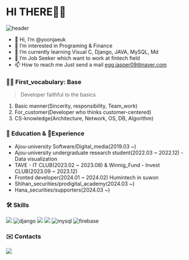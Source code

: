 # HI THERE👨👩
![header](https://capsule-render.vercel.app/api?text=uk_introduction&animation=fadeIn)


- 👋 Hi, I’m @yoonjaeuk
- 👀 I’m interested in Programing & Finance
- 🌱 I’m currently learning Visual C, Django, JAVA, MySQL, Md
- 💞️ I’m Job Seeker which want to work at fintech field
- 📫 How to reach me Just send a mail <egg.jasper09@naver.com>

### 🤟🏻 First_vocabulary: Base
> Developer faithful to the basics

1. Basic manner(Sincerity, responsibility, Team_work)
2. For_customer(Developer who thinks customer-centered)
3. CS-knowledge(Architecture, Network, OS, DB, Algorithm)

### 📕 Education & 💼Experience
- Ajou-university Software/Digital_media(2019.03 ~)
- Ajou-university undergraduate research student(2022.03 ~ 2022.12) - Data visualization
- TAVE - IT CLUB(2023.02 ~ 2023.08) & Winnig_Fund - Invest CLUB(2023.09 ~ 2023.12)
- Fronted developer(2024.01 ~ 2024.02) Humintech in suwon
- Shihan_securities/prodigital_academy(2024.03 ~)
- Hana_securities/supporters(2024.03 ~)

### 🛠 Skills
<p align="left">
<img src="https://img.shields.io/badge/python-3776AB?style=for-the-badge&logo=python&logoColor=white"> <!-- python -->
<img alt="django" src ="https://img.shields.io/badge/django-092E20.svg?&style=for-the-badge&logo=django&logoColor=white"/> <!-- django -->
<img src="https://img.shields.io/badge/node.js-339933?style=for-the-badge&logo=Node.js&logoColor=white"> <!-- node.js -->
<img src="https://img.shields.io/badge/react-61DAFB?style=for-the-badge&logo=react&logoColor=white"> <!-- react -->
<img alt="mysql" src ="https://img.shields.io/badge/mysql-4479A1.svg?&style=for-the-badge&logo=mysql&logoColor=white"/> <!-- mysql -->
<img alt="firebase" src ="https://img.shields.io/badge/firebase-FFCA28.svg?&style=for-the-badge&logo=firebase&logoColor=white"/> <!-- firebase -->
</p>

### ✉️ Contacts
<p align="left">
<a href="https://www.instagram.com/j___uk/"><img src="https://img.shields.io/badge/instagram-E4405F?style=flat-square&logo=instagram&logoColor=white&link=https://www.instagram.com/j___uk/"/></a> 
</p>
